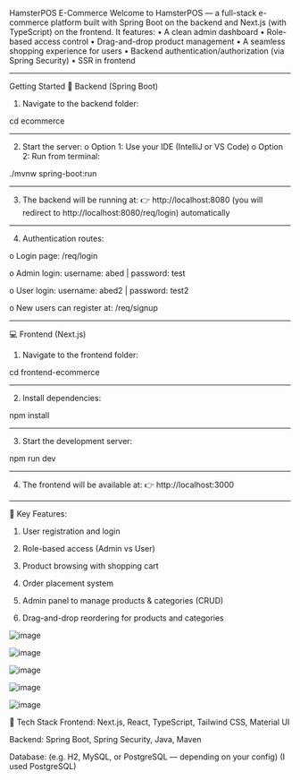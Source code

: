 HamsterPOS E-Commerce
Welcome to HamsterPOS — a full-stack e-commerce platform built with Spring Boot on the backend and Next.js (with TypeScript) on the frontend.
It features:
•	A clean admin dashboard
•	Role-based access control
•	Drag-and-drop product management
•	A seamless shopping experience for users
•	Backend authentication/authorization (via Spring Security)
•	SSR in frontend
________________________________________
Getting Started
🔧 Backend (Spring Boot)
1.	Navigate to the backend folder:

cd ecommerce
________________________________________

2.	Start the server:
o	Option 1: Use your IDE (IntelliJ or VS Code)
o	Option 2: Run from terminal:

./mvnw spring-boot:run
________________________________________

3.	The backend will be running at:
👉 http://localhost:8080 (you will redirect to http://localhost:8080/req/login) automatically
________________________________________

4.	Authentication routes:

o	 Login page: /req/login

o	 Admin login:
username: abed | password: test

o	 User login:
username: abed2 | password: test2

o	 New users can register at: /req/signup
________________________________________
💻 Frontend (Next.js)
1.	Navigate to the frontend folder:

cd frontend-ecommerce
________________________________________

2.	Install dependencies:

npm install
________________________________________

3.	Start the development server:

npm run dev
________________________________________

4.	The frontend will be available at:
👉 http://localhost:3000
________________________________________


🔐 Key Features:
 1. User registration and login

 2. Role-based access (Admin vs User)

 3. Product browsing with shopping cart

 4. Order placement system

 5. Admin panel to manage products & categories (CRUD)

 6. Drag-and-drop reordering for products and categories

![image](https://github.com/user-attachments/assets/53791efd-a52e-4cca-91e0-a9d4409af1c0)

![image](https://github.com/user-attachments/assets/0724a831-8a84-419d-a28a-217cc2f534f3)

![image](https://github.com/user-attachments/assets/6873b2c1-c23c-4528-9b39-9ac04ed00dcb)

![image](https://github.com/user-attachments/assets/6dfdbc3f-65bc-4e3c-b8a2-ff122a8339f6)

![image](https://github.com/user-attachments/assets/dd5e4e31-f564-4627-a59e-9f31ae008dd9)


🧰 Tech Stack
Frontend: Next.js, React, TypeScript, Tailwind CSS, Material UI

Backend: Spring Boot, Spring Security, Java, Maven

Database: (e.g. H2, MySQL, or PostgreSQL — depending on your config) (I used PostgreSQL)


